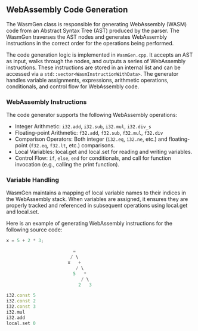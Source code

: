 ## WebAssembly Code Generation

The WasmGen class is responsible for generating WebAssembly (WASM) code from an Abstract Syntax Tree (AST) produced by the parser. The WasmGen traverses the AST nodes and generates WebAssembly instructions in the correct order for the operations being performed.

The code generation logic is implemented in `WasmGen.cpp`. It accepts an AST as input, walks through the nodes, and outputs a series of WebAssembly instructions. These instructions are stored in an internal list and can be accessed via a `std::vector<WasmInstructionWithData>`. The generator handles variable assignments, expressions, arithmetic operations, conditionals, and control flow for WebAssembly code.

### WebAssembly Instructions

The code generator supports the following WebAssembly operations:

- Integer Arithmetic: `i32.add`, `i32.sub`, `i32.mul`, `i32.div_s`
- Floating-point Arithmetic: `f32.add`, `f32.sub`, `f32.mul`, `f32.div`
- Comparison Operators: Both integer (`i32.eq`, `i32.ne`, etc.) and floating-point (`f32.eq`, `f32.lt`, etc.) comparisons.
- Local Variables: local.get and local.set for reading and writing variables.
- Control Flow: `if`, `else`, `end` for conditionals, and call for function invocation (e.g., calling the print function).

### Variable Handling

WasmGen maintains a mapping of local variable names to their indices in the WebAssembly stack. When variables are assigned, it ensures they are properly tracked and referenced in subsequent operations using local.get and local.set.

Here is an example of generating WebAssembly instructions for the following source code:

```cpp
x = 5 + 2 * 3;
```
```cpp
                         =
                        / \
                       x   +
                          / \
                         5   *
                            / \
                           2   3

```
```cpp
i32.const 5
i32.const 2
i32.const 3
i32.mul
i32.add
local.set 0
```